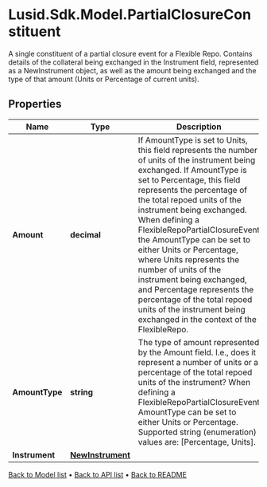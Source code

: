 # Lusid.Sdk.Model.PartialClosureConstituent
A single constituent of a partial closure event for a Flexible Repo. Contains details of the collateral  being exchanged in the Instrument field, represented as a NewInstrument object,  as well as the amount being exchanged and the type of that amount (Units or Percentage of current units).

## Properties

Name | Type | Description | Notes
------------ | ------------- | ------------- | -------------
**Amount** | **decimal** | If AmountType is set to Units, this field represents the number of units of the instrument being exchanged.  If AmountType is set to Percentage, this field represents the percentage of the total repoed units of the instrument being exchanged.  When defining a FlexibleRepoPartialClosureEvent the AmountType can be set to either Units or Percentage,  where Units represents the number of units of the instrument being exchanged, and Percentage represents the  percentage of the total repoed units of the instrument being exchanged in the context of the FlexibleRepo. | 
**AmountType** | **string** | The type of amount represented by the Amount field.  I.e., does it represent a number of units or a percentage of the total repoed units of the instrument?  When defining a FlexibleRepoPartialClosureEvent AmountType can be set to either Units or Percentage.    Supported string (enumeration) values are: [Percentage, Units]. | 
**Instrument** | [**NewInstrument**](NewInstrument.md) |  | 

[Back to Model list](../README.md#documentation-for-models) &#8226; [Back to API list](../README.md#documentation-for-api-endpoints) &#8226; [Back to README](../README.md)

